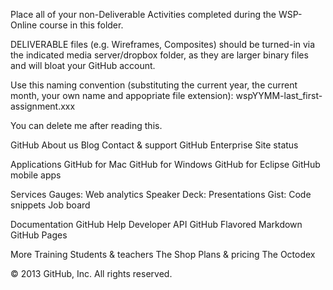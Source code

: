 Place all of your non-Deliverable Activities completed during the WSP-Online course in this folder.

DELIVERABLE files (e.g. Wireframes, Composites) should be turned-in via the indicated media server/dropbox folder, as they are larger binary files and will bloat your GitHub account.

Use this naming convention (substituting the current year, the current month, your own name and appopriate file extension): wspYYMM-last_first-assignment.xxx

You can delete me after reading this.

GitHub About us Blog Contact & support GitHub Enterprise Site status

Applications GitHub for Mac GitHub for Windows GitHub for Eclipse GitHub mobile apps

Services Gauges: Web analytics Speaker Deck: Presentations Gist: Code snippets Job board

Documentation GitHub Help Developer API GitHub Flavored Markdown GitHub Pages

More Training Students & teachers The Shop Plans & pricing The Octodex

© 2013 GitHub, Inc. All rights reserved.
